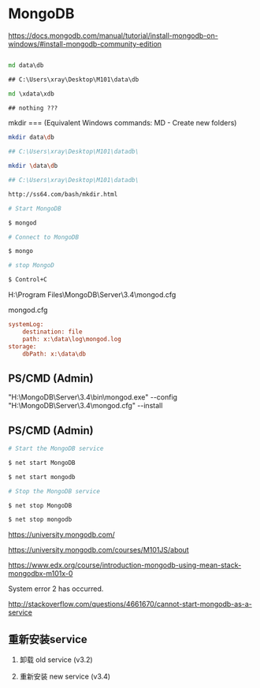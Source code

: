 # MongoDB  


https://docs.mongodb.com/manual/tutorial/install-mongodb-on-windows/#install-mongodb-community-edition




```cmd

md data\db

## C:\Users\xray\Desktop\M101\data\db

md \xdata\xdb

## nothing ???

``` 
mkdir === (Equivalent Windows commands: MD - Create new folders)

```sh
mkdir data\db 

## C:\Users\xray\Desktop\M101\datadb\

mkdir \data\db

## C:\Users\xray\Desktop\M101\datadb\

http://ss64.com/bash/mkdir.html

``` 





```sh
# Start MongoDB

$ mongod

# Connect to MongoDB 

$ mongo

# stop MongoD

$ Control+C


``` 

H:\Program Files\MongoDB\Server\3.4\mongod.cfg  

mongod.cfg

```cfg
systemLog:
    destination: file
    path: x:\data\log\mongod.log
storage:
    dbPath: x:\data\db
``` 



## PS/CMD (Admin)

"H:\MongoDB\Server\3.4\bin\mongod.exe" --config "H:\MongoDB\Server\3.4\mongod.cfg" --install

## PS/CMD (Admin)


```sh
# Start the MongoDB service

$ net start MongoDB

$ net start mongodb

# Stop the MongoDB service  

$ net stop MongoDB

$ net stop mongodb

``` 




https://university.mongodb.com/


https://university.mongodb.com/courses/M101JS/about


https://www.edx.org/course/introduction-mongodb-using-mean-stack-mongodbx-m101x-0  




System error 2 has occurred.


http://stackoverflow.com/questions/4661670/cannot-start-mongodb-as-a-service


## 重新安装service


1. 卸载 old service (v3.2)

2. 重新安装 new service (v3.4)









